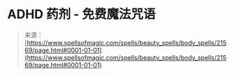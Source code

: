 <!--yml

category: 未分类

date: 2024-06-12 19:05:12

-->

# ADHD 药剂 - 免费魔法咒语

> 来源：[https://www.spellsofmagic.com/spells/beauty_spells/body_spells/21569/page.html#0001-01-01](https://www.spellsofmagic.com/spells/beauty_spells/body_spells/21569/page.html#0001-01-01)
